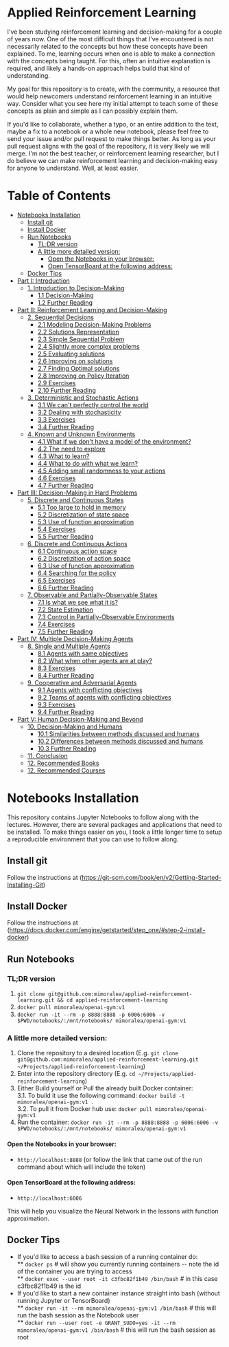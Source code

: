 # Applied Reinforcement Learning

I've been studying reinforcement learning and decision-making for a couple of years now.
One of the most difficult things that I've encountered is not necessarily related to 
the concepts but how these concepts have been explained. To me, learning occurs when one
is able to make a connection with the concepts being taught. For this, often an intuitive
explanation is required, and likely a hands-on approach helps build that kind of 
understanding.

My goal for this repository is to create, with the community, a resource that would help
newcomers understand reinforcement learning in an intuitive way. Consider what you see here
my initial attempt to teach some of these concepts as plain and simple as I can possibly
explain them.

If you'd like to collaborate, whether a typo, or an entire addition to the text, maybe a fix
to a notebook or a whole new notebook, please feel free to send your issue and/or pull 
request to make things better. As long as your pull request aligns with the goal of the 
repository, it is very likely we will merge. I'm not the best teacher, or reinforcement
learning researcher, but I do believe we can make reinforcement learning and decision-making 
easy for anyone to understand. Well, at least easier.

Table of Contents
=================

  * [Notebooks Installation](#notebooks-installation)
    * [Install git](#install-git)
    * [Install Docker](#install-docker)
    * [Run Notebooks](#run-notebooks)
        * [TL;DR version](#tldr-version)
        * [A little more detailed version:](#a-little-more-detailed-version)
          * [Open the Notebooks in your browser:](#open-the-notebooks-in-your-browser)
          * [Open TensorBoard at the following address:](#open-tensorboard-at-the-following-address)
    * [Docker Tips](#docker-tips)
  * [Part I: Introduction](01-introduction-to-decision-making/README.md#part-i-introduction)
      * [1. Introduction to Decision-Making](01-introduction-to-decision-making/README.md#1-introduction-to-decision-making)
        * [1.1 Decision-Making](01-introduction-to-decision-making/README.md#11-decision-making)
        * [1.2 Further Reading](01-introduction-to-decision-making/README.md#12-further-reading)
  * [Part II: Reinforcement Learning and Decision-Making](02-sequential-decisions/README.md#part-ii-reinforcement-learning-and-decision-making)
      * [2. Sequential Decisions](02-sequential-decisions/README.md#2-sequential-decisions)
        * [2.1 Modeling Decision-Making Problems](02-sequential-decisions/README.md#21-modeling-decision-making-problems)
        * [2.2 Solutions Representation](02-sequential-decisions/README.md#22-solutions-representation)
        * [2.3 Simple Sequential Problem](02-sequential-decisions/README.md#23-simple-sequential-problem)
        * [2.4 Slightly more complex problems](02-sequential-decisions/README.md#24-slightly-more-complex-problems)
        * [2.5 Evaluating solutions](02-sequential-decisions/README.md#25-evaluating-solutions)
        * [2.6 Improving on solutions](02-sequential-decisions/README.md#26-improving-on-solutions)
        * [2.7 Finding Optimal solutions](02-sequential-decisions/README.md#27-finding-optimal-solutions)
        * [2.8 Improving on Policy Iteration](02-sequential-decisions/README.md#28-improving-on-policy-iteration)
        * [2.9 Exercises](02-sequential-decisions/README.md#29-exercises)
        * [2.10 Further Reading](02-sequential-decisions/README.md#210-further-reading)
      * [3. Deterministic and Stochastic Actions](03-deterministic-and-stochastic-actions/README.md#3-deterministic-and-stochastic-actions)
        * [3.1 We can't perfectly control the world](03-deterministic-and-stochastic-actions/README.md#31-we-cant-perfectly-control-the-world)
        * [3.2 Dealing with stochasticity](03-deterministic-and-stochastic-actions/README.md#32-dealing-with-stochasticity)
        * [3.3 Exercises](03-deterministic-and-stochastic-actions/README.md#33-exercises)
        * [3.4 Further Reading](03-deterministic-and-stochastic-actions/README.md#34-further-reading)
      * [4. Known and Unknown Environments](04-known-and-unknown-environments/README.md#4-known-and-unknown-environments)
        * [4.1 What if we don't have a model of the environment?](04-known-and-unknown-environments/README.md#41-what-if-we-dont-have-a-model-of-the-environment)
        * [4.2 The need to explore](04-known-and-unknown-environments/README.md#42-the-need-to-explore)
        * [4.3 What to learn?](04-known-and-unknown-environments/README.md#43-what-to-learn)
        * [4.4 What to do with what we learn?](04-known-and-unknown-environments/README.md#44-what-to-do-with-what-we-learn)
        * [4.5 Adding small randomness to your actions](04-known-and-unknown-environments/README.md#45-adding-small-randomness-to-your-actions)
        * [4.6 Exercises](04-known-and-unknown-environments/README.md#46-exercises)
        * [4.7 Further Reading](04-known-and-unknown-environments/README.md#47-further-reading)
  * [Part III: Decision-Making in Hard Problems](05-discrete-and-continuous-states/README.md#part-iii-decision-making-in-hard-problems)
      * [5. Discrete and Continuous States](05-discrete-and-continuous-states/README.md#5-discrete-and-continuous-states)
        * [5.1 Too large to hold in memory](05-discrete-and-continuous-states/README.md#51-too-large-to-hold-in-memory)
        * [5.2 Discretization of state space](05-discrete-and-continuous-states/README.md#52-discretization-of-state-space)
        * [5.3 Use of function approximation](05-discrete-and-continuous-states/README.md#53-use-of-function-approximation)
        * [5.4 Exercises](05-discrete-and-continuous-states/README.md#54-exercises)
        * [5.5 Further Reading](05-discrete-and-continuous-states/README.md#55-further-reading)
      * [6. Discrete and Continuous Actions](06-discrete-and-continuous-actions/README.md#6-discrete-and-continuous-actions)
        * [6.1 Continuous action space](06-discrete-and-continuous-actions/README.md#61-continuous-action-space)
        * [6.2 Discretizition of action space](06-discrete-and-continuous-actions/README.md#62-discretizition-of-action-space)
        * [6.3 Use of function approximation](06-discrete-and-continuous-actions/README.md#63-use-of-function-approximation)
        * [6.4 Searching for the policy](06-discrete-and-continuous-actions/README.md#64-searching-for-the-policy)
        * [6.5 Exercises](06-discrete-and-continuous-actions/README.md#65-exercises)
        * [6.6 Further Reading](06-discrete-and-continuous-actions/README.md#66-further-reading)
      * [7. Observable and Partially-Observable States](07-observable-and-partially-observable-states/README.md#7-observable-and-partially-observable-states)
        * [7.1 Is what we see what it is?](07-observable-and-partially-observable-states/README.md#71-is-what-we-see-what-it-is)
        * [7.2 State Estimation](07-observable-and-partially-observable-states/README.md#72-state-estimation)
        * [7.3 Control in Partially-Observable Environments](07-observable-and-partially-observable-states/README.md#73-control-in-partially-observable-environments)
        * [7.4 Exercises](07-observable-and-partially-observable-states/README.md#74-exercises)
        * [7.5 Further Reading](07-observable-and-partially-observable-states/README.md#75-further-reading)
  * [Part IV: Multiple Decision-Making Agents](08-single-and-multiple-agents/README.md#part-iv-multiple-decision-making-agents)
      * [8. Single and Multiple Agents](08-single-and-multiple-agents/README.md#8-single-and-multiple-agents)
        * [8.1 Agents with same objectives](08-single-and-multiple-agents/README.md#81-agents-with-same-objectives)
        * [8.2 What when other agents are at play?](08-single-and-multiple-agents/README.md#82-what-when-other-agents-are-at-play)
        * [8.3 Exercises](08-single-and-multiple-agents/README.md#83-exercises)
        * [8.4 Further Reading](08-single-and-multiple-agents/README.md#84-further-reading)
      * [9. Cooperative and Adversarial Agents](09-cooperative-and-adversarial-agents/README.md#9-cooperative-and-adversarial-agents)
        * [9.1 Agents with conflicting objectives](09-cooperative-and-adversarial-agents/README.md#91-agents-with-conflicting-objectives)
        * [9.2 Teams of agents with conflicting objectives](09-cooperative-and-adversarial-agents/README.md#92-teams-of-agents-with-conflicting-objectives)
        * [9.3 Exercises](09-cooperative-and-adversarial-agents/README.md#93-exercises)
        * [9.4 Further Reading](09-cooperative-and-adversarial-agents/README.md#94-further-reading)
  * [Part V: Human Decision-Making and Beyond](10-decision-making-and-humans/README.md#part-v-human-decision-making-and-beyond)
      * [10. Decision-Making and Humans](10-decision-making-and-humans/README.md#10-decision-making-and-humans)
        * [10.1 Similarities between methods discussed and humans](10-decision-making-and-humans/README.md#101-similarities-between-methods-discussed-and-humans)
        * [10.2 Differences between methods discussed and humans](10-decision-making-and-humans/README.md#102-differences-between-methods-discussed-and-humans)
        * [10.3 Further Reading](10-decision-making-and-humans/README.md#103-further-reading)
      * [11. Conclusion](11-conclusion/README.md#11-conclusion)
      * [12. Recommended Books](12-recommended-books/README.md#12-recommended-books)
      * [12. Recommended Courses](13-recommended-courses/README.md#13-recommended-courses)



# Notebooks Installation

This repository contains Jupyter Notebooks to follow along with the lectures. However, there are several
packages and applications that need to be installed. To make things easier on you, I took a little longer
time to setup a reproducible environment that you can use to follow along.

## Install git

Follow the instructions at (https://git-scm.com/book/en/v2/Getting-Started-Installing-Git)

## Install Docker

Follow the instructions at (https://docs.docker.com/engine/getstarted/step_one/#step-2-install-docker)

## Run Notebooks

### TL;DR version

1. `git clone git@github.com:mimoralea/applied-reinforcement-learning.git && cd applied-reinforcement-learning`
2. `docker pull mimoralea/openai-gym:v1`
3. `docker run -it --rm -p 8888:8888 -p 6006:6006 -v $PWD/notebooks/:/mnt/notebooks/ mimoralea/openai-gym:v1`

### A little more detailed version:

1. Clone the repository to a desired location (E.g. `git clone git@github.com:mimoralea/applied-reinforcement-learning.git ~/Projects/applied-reinforcement-learning`)
2. Enter into the repository directory (E.g. `cd ~/Projects/applied-reinforcement-learning`)
3. Either Build yourself or Pull the already built Docker container:  
    3.1. To build it use the following command: `docker build -t mimoralea/openai-gym:v1 .`  
    3.2. To pull it from Docker hub use: `docker pull mimoralea/openai-gym:v1`  
4. Run the container: `docker run -it --rm -p 8888:8888 -p 6006:6006 -v $PWD/notebooks/:/mnt/notebooks/ mimoralea/openai-gym:v1`

#### Open the Notebooks in your browser:

* `http://localhost:8888` (or follow the link that came out of the run command about which will include the token)

#### Open TensorBoard at the following address:

* `http://localhost:6006`

This will help you visualize the Neural Network in the lessons with function approximation.

## Docker Tips

* If you'd like to access a bash session of a running container do:  
** `docker ps` # will show you currently running containers -- note the id of the container you are trying to access  
** `docker exec --user root -it c3fbc82f1b49 /bin/bash` # in this case c3fbc82f1b49 is the id  
* If you'd like to start a new container instance straight into bash (without running Jupyter or TensorBoard)  
** `docker run -it --rm mimoralea/openai-gym:v1 /bin/bash` # this will run the bash session as the Notebook user  
** `docker run --user root -e GRANT_SUDO=yes -it --rm mimoralea/openai-gym:v1 /bin/bash` # this will run the bash session as root  

         

